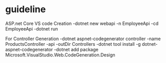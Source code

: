# guideline
ASP.net Core VS code Creation
-dotnet new webapi -n EmployeeApi
-cd EmployeeApi
-dotnet run

For Controller Generation
-dotnet aspnet-codegenerator controller -name ProductsController -api -outDir Controllers
-dotnet tool install -g dotnet-aspnet-codegenerator
-dotnet add package Microsoft.VisualStudio.Web.CodeGeneration.Design
